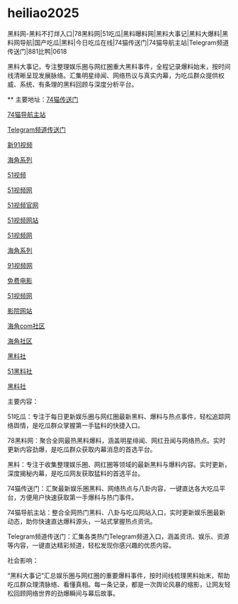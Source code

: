 # heiliao2025
黑料网-黑料不打烊入口|78黑料网|51吃瓜|黑料曝料网|黑料大事记|黑料大爆料|黑料网导航|国产吃瓜|黑料|今日吃瓜在线|74猫传送门|74猫导航主站|Telegram频道传送门|881比鸭|0618

黑料大事记，专注整理娱乐圈与网红圈重大黑料事件，全程记录爆料始末，按时间线清晰呈现发展脉络。汇集明星绯闻、网络热议与真实内幕，为吃瓜群众提供权威、系统、有条理的黑料回顾与深度分析平台。

** 主要地址：<a href="https://74mao.com/">74猫传送门</a>

<a href="https://74mao.com/">74猫导航主站</a>

<a href="https://74mao.com/">Telegram频道传送门</a>

<a href="https://hj-152.pages.dev/">新91视频</a>

<a href="https://hj-156.pages.dev/">海角系列</a>

<a href="https://hj-843.pages.dev/">51视频</a>

<a href="https://hj-846.pages.dev/">51视频网</a>

<a href="https://hj-1282.pages.dev/">51视频官网</a>

<a href="https://hj-1295.pages.dev/">51视频网站</a>

<a href="https://hj-1301.pages.dev/">51视频网</a>

<a href="https://hj-156.pages.dev/">海角系列</a>

<a href="https://hj-686.pages.dev/">91视频网</a>

<a href="https://hj-689.pages.dev/">免费电影</a>

<a href="https://hj-1301.pages.dev/">51视频网</a>

<a href="https://hj-218.pages.dev/">影院网站</a>

<a href="https://hj-219.pages.dev/">海角com社区</a>

<a href="https://hj-224.pages.dev/">海角社区</a>

<a href="https://hls-15.pages.dev/">黑料社</a>

<a href="https://hls-17.pages.dev/">51黑料社</a>

<a href="https://hls-19.pages.dev/">黑料社</a>

主要内容：

51吃瓜：专注于每日更新娱乐圈与网红圈最新黑料、爆料与热点事件，轻松追踪网络舆情，是吃瓜群众掌握第一手猛料的快捷入口。

78黑料网：聚合全网最热黑料爆料，涵盖明星绯闻、网红丑闻与网络热点。实时更新内容劲爆，是吃瓜群众获取内幕消息的首选平台。

黑料：专注于收集整理娱乐圈、网红圈等领域的最新黑料与爆料内容。实时更新，深度揭秘内幕，是吃瓜网友获取猛料的首选平台。

74猫传送门：汇聚最新娱乐圈黑料、网络热点与八卦内容，一键直达各大吃瓜平台，方便用户快速获取第一手爆料与热门事件。

74猫导航主站：整合全网热门黑料、八卦与吃瓜网站入口，实时更新娱乐圈最新动态，助你快速直达爆料源头，一站式掌握热点资讯。

Telegram频道传送门：汇集各类热门Telegram频道入口，涵盖资讯、娱乐、资源等内容，一键直达精彩频道，轻松发现你感兴趣的优质内容。

社会影响：

“黑料大事记”汇总娱乐圈与网红圈的重要爆料事件，按时间线梳理黑料始末，帮助吃瓜群众理清脉络、看懂真相。每一条记录，都是一次舆论风暴的缩影，让网友轻松回顾网络世界的劲爆瞬间与幕后故事。
